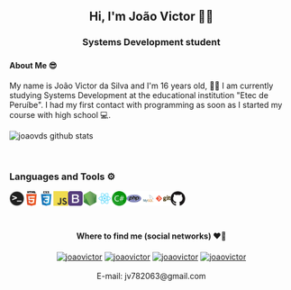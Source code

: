 <h2 align="center">
  Hi, I'm João Victor 👋🏻
</h2>

<h3 align="center">
  Systems Development student
<h3>

#### About Me :sunglasses:
<p>
My name is João Victor da Silva and I'm 16 years old, 👨‍🎓 I am currently studying Systems Development at the educational institution "Etec de Peruíbe". I had my first contact with programming as soon as I started my course with high school 💻.
</p>

![joaovds github stats](https://github-readme-stats.vercel.app/api?username=joaovds&show_icons=true&theme=dark)

<br>


### Languages and Tools ⚙

<img align="left" alt="Terminal" width="26px" src="https://raw.githubusercontent.com/github/explore/80688e429a7d4ef2fca1e82350fe8e3517d3494d/topics/terminal/terminal.png" />
<img align="left" alt="HTML5" width="26px" src="https://raw.githubusercontent.com/github/explore/80688e429a7d4ef2fca1e82350fe8e3517d3494d/topics/html/html.png" />
<img align="left" alt="CSS3" width="26px" src="https://raw.githubusercontent.com/github/explore/80688e429a7d4ef2fca1e82350fe8e3517d3494d/topics/css/css.png" />
<img align="left" alt="JavaScript" width="26px" src="https://raw.githubusercontent.com/github/explore/80688e429a7d4ef2fca1e82350fe8e3517d3494d/topics/javascript/javascript.png" />
<img align="left" alt="Bootstrap" width="26px" src="https://raw.githubusercontent.com/github/explore/e94815998e4e0713912fed477a1f346ec04c3da2/topics/bootstrap/bootstrap.png" />
<img align="left" alt="Node.js" width="26px" src="https://raw.githubusercontent.com/github/explore/80688e429a7d4ef2fca1e82350fe8e3517d3494d/topics/nodejs/nodejs.png" />
<img align="left" alt="React" width="26px" src="https://raw.githubusercontent.com/github/explore/80688e429a7d4ef2fca1e82350fe8e3517d3494d/topics/react/react.png" />
<img align="left" alt="Csharp" width="26px" src="https://raw.githubusercontent.com/github/explore/80688e429a7d4ef2fca1e82350fe8e3517d3494d/topics/csharp/csharp.png">
<img align="left" alt="Php" width="26px" src="https://raw.githubusercontent.com/github/explore/e94815998e4e0713912fed477a1f346ec04c3da2/topics/php/php.png" />
<img align="left" alt="MySQL" width="26px" src="https://raw.githubusercontent.com/github/explore/80688e429a7d4ef2fca1e82350fe8e3517d3494d/topics/mysql/mysql.png" />
<img align="left" alt="Git" width="26px" src="https://raw.githubusercontent.com/github/explore/80688e429a7d4ef2fca1e82350fe8e3517d3494d/topics/git/git.png" />
<img align="left" alt="GitHub" width="26px" src="https://raw.githubusercontent.com/github/explore/78df643247d429f6cc873026c0622819ad797942/topics/github/github.png" />

<br><br><br>

<h4 align="center">Where to find me (social networks) ❤️📱</h4>

<p align="center">
  <a href="https://twitter.com/JooVict48010462" target="blank"><img align="center" src="https://cdn.jsdelivr.net/npm/simple-icons@3.0.1/icons/twitter.svg" alt="joaovictor" height="25" width="25" /></a>
  <a href="https://www.facebook.com/profile.php?id=100015450819596" target="blank"><img align="center" src="https://cdn.jsdelivr.net/npm/simple-icons@3.0.1/icons/facebook.svg" alt="joaovictor" height="25" width="25" /></a>
  <a href="https://www.linkedin.com/in/jo%C3%A3o-victor-da-silva-a85907189/" target="blank"><img align="center" src="https://cdn.jsdelivr.net/npm/simple-icons@3.0.1/icons/linkedin.svg" alt="joaovictor" height="25" width="25" /></a>
  <a href="https://www.instagram.com/joaov.7820/?hl=pt-br" target="blank"><img align="center" src="https://cdn.jsdelivr.net/npm/simple-icons@3.0.1/icons/instagram.svg" alt="joaovictor" height="25" width="25" /></a>
  <br>
  <br>
  E-mail: jv782063@gmail.com
</p>


<!--
**joaovds/joaovds** is a ✨ _special_ ✨ repository because its `README.md` (this file) appears on your GitHub profile.

Here are some ideas to get you started:

- 🔭 I’m currently working on ...
- 🌱 I’m currently learning ...
- 👯 I’m looking to collaborate on ...
- 🤔 I’m looking for help with ...
- 💬 Ask me about ...
- 📫 How to reach me: ...
- 😄 Pronouns: ...
- ⚡ Fun fact: ...
-->

